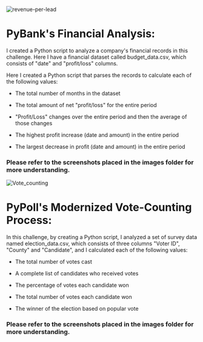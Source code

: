![revenue-per-lead](https://github.com/Adykey79/python-challenge/assets/149746353/4bc2b3ed-d980-4635-b4b3-a183cb0d4d1b)


# PyBank's Financial Analysis:

I created a Python script to analyze a company's financial records in this challenge. Here I have a financial dataset called budget_data.csv, which consists of "date" and "profit/loss" columns.

Here I created a Python script that parses the records to calculate each of the following values:

- The total number of months in the dataset

- The total amount of net "profit/loss" for the entire period

- "Profit/Loss" changes over the entire period and then the average of those changes

- The highest profit increase (date and amount) in the entire period

- The largest decrease in profit (date and amount) in the entire period
  
### Please refer to the screenshots placed in the images folder for more understanding.



![Vote_counting](https://github.com/Adykey79/python-challenge/assets/149746353/853998df-4a69-4bea-91e7-fe294674f159)


 # PyPoll's Modernized Vote-Counting Process:
 
In this challenge, by creating a Python script, I analyzed a set of survey data named election_data.csv, which consists of three columns "Voter ID", "County" and "Candidate", and I calculated each of the following values:

- The total number of votes cast

- A complete list of candidates who received votes

- The percentage of votes each candidate won

- The total number of votes each candidate won

- The winner of the election based on popular vote


### Please refer to the screenshots placed in the images folder for more understanding.

